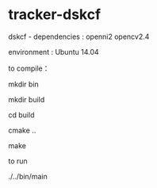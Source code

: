 # tracker-dskcf
dskcf - dependencies : openni2 opencv2.4

environment : Ubuntu 14.04


to compile：

mkdir bin

mkdir build

cd build

cmake ..

make


to run 

./../bin/main
